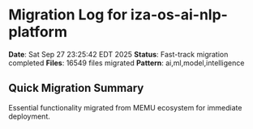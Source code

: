 # Migration Log for iza-os-ai-nlp-platform

**Date**: Sat Sep 27 23:25:42 EDT 2025
**Status**: Fast-track migration completed
**Files**:    16549 files migrated
**Pattern**: ai,ml,model,intelligence

## Quick Migration Summary
Essential functionality migrated from MEMU ecosystem for immediate deployment.
